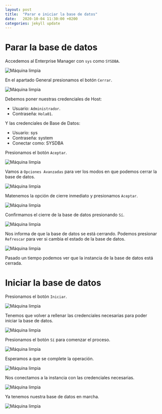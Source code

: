 ```yaml
---
layout: post
title:  "Parar e iniciar la base de datos"
date:   2020-10-04 11:30:00 +0200
categories: jekyll update
---
```

# Parar la base de datos

Accedemos al Enterprise Manager con `sys` como `SYSDBA`.

![Máquina limpia](/assets/parar_e_iniciar/1.png)

En el apartado General presionamos el botón `Cerrar`.

![Máquina limpia](/assets/parar_e_iniciar/2.png)

Debemos poner nuestras credenciales de Host:
* Usuario: `Administrador`.
* Contraseña: `Hola01`.

Y las credenciales de Base de  Datos:
* Usuario: sys
* Contraseña: system
* Conectar como: SYSDBA

Presionamos el botón `Aceptar`.

![Máquina limpia](/assets/parar_e_iniciar/3.png)

Vamos a `Opciones Avanzadas` para ver los modos en que podemos cerrar la base de datos.

![Máquina limpia](/assets/parar_e_iniciar/4.png)

Matenemos la opción de cierre inmediato y presionamos `Aceptar`.

![Máquina limpia](/assets/parar_e_iniciar/5.png)

Confirmamos el cierre de la base de datos presionando `Sí`.

![Máquina limpia](/assets/parar_e_iniciar/4.png)

Nos informa de que la base de datos se está cerrando. Podemos presionar `Refrescar` para ver si cambia el estado de la base de datos.

![Máquina limpia](/assets/parar_e_iniciar/6.png)

Pasado un tiempo podemos ver que la instancia de la base de datos está cerrada.

# Iniciar la base de datos
 
Presionamos el botón `Iniciar`.

![Máquina limpia](/assets/parar_e_iniciar/7.png)

Tenemos que volver a rellenar las credenciales necesarias para poder iniciar la base de datos.

![Máquina limpia](/assets/parar_e_iniciar/8.png)

Presionamos el botón `Sí` para comenzar el proceso.

![Máquina limpia](/assets/parar_e_iniciar/9.png)

Esperamos a que se complete la operación.

![Máquina limpia](/assets/parar_e_iniciar/10.png)

Nos conectamos a la instancia con las credenciales necesarias.

![Máquina limpia](/assets/parar_e_iniciar/11.png)

Ya tenemos nuestra base de datos en marcha.

![Máquina limpia](/assets/parar_e_iniciar/12.png)
